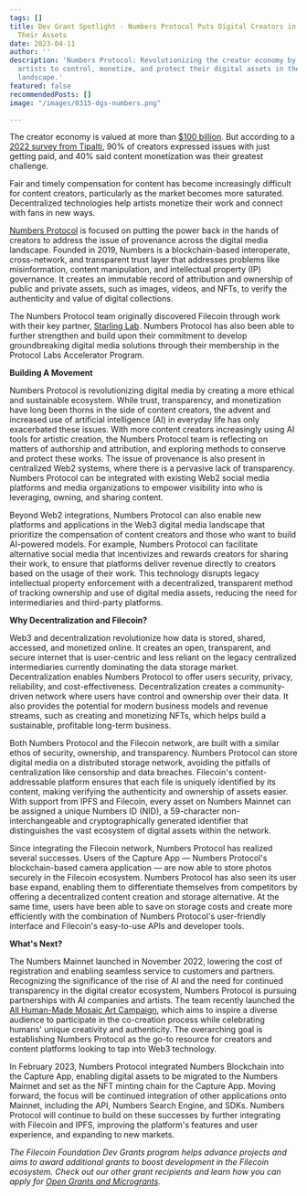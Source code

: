 ```yaml
---
tags: []
title: Dev Grant Spotlight - Numbers Protocol Puts Digital Creators in Control of
  Their Assets
date: 2023-04-11
author: ''
description: 'Numbers Protocol: Revolutionizing the creator economy by empowering
  artists to control, monetize, and protect their digital assets in the Web2 and Web3
  landscape.'
featured: false
recommendedPosts: []
image: "/images/0315-dgs-numbers.png"

---
```

The creator economy is valued at more than [$100 billion](https://www.zippia.com/advice/creator-economy-statistics/#:\~:text=There%20are%20an%20estimated%2050,to%20be%20worth%20%24104.2%20billion.). But according to a [2022 survey from Tipalti](https://tipalti.com/tipalti-study-identifies-compensation-issues-as-threat-to-creator-economy-success/), 90% of creators expressed issues with just getting paid, and 40% said content monetization was their greatest challenge.

Fair and timely compensation for content has become increasingly difficult for content creators, particularly as the market becomes more saturated. Decentralized technologies help artists monetize their work and connect with fans in new ways.

[Numbers Protocol](https://www.numbersprotocol.io/) is focused on putting the power back in the hands of creators to address the issue of provenance across the digital media landscape. Founded in 2019, Numbers is a blockchain-based interoperate, cross-network, and transparent trust layer that addresses problems like misinformation, content manipulation, and intellectual property (IP) governance. It creates an immutable record of attribution and ownership of public and private assets, such as images, videos, and NFTs, to verify the authenticity and value of digital collections.

The Numbers Protocol team originally discovered Filecoin through work with their key partner, [Starling Lab](https://www.starlinglab.org/). Numbers Protocol has also been able to further strengthen and build upon their commitment to develop groundbreaking digital media solutions through their membership in the Protocol Labs Accelerator Program.

**Building A Movement**

Numbers Protocol is revolutionizing digital media by creating a more ethical and sustainable ecosystem. While trust, transparency, and monetization have long been thorns in the side of content creators, the advent and increased use of artificial intelligence (AI) in everyday life has only exacerbated these issues. With more content creators increasingly using AI tools for artistic creation, the Numbers Protocol team is reflecting on matters of authorship and attribution, and exploring methods to conserve and protect these works. The issue of provenance is also present in centralized Web2 systems, where there is a pervasive lack of transparency. Numbers Protocol can be integrated with existing Web2 social media platforms and media organizations to empower visibility into who is leveraging, owning, and sharing content.

Beyond Web2 integrations, Numbers Protocol can also enable new platforms and applications in the Web3 digital media landscape that prioritize the compensation of content creators and those who want to build AI-powered models. For example, Numbers Protocol can facilitate alternative social media that incentivizes and rewards creators for sharing their work, to ensure that platforms deliver revenue directly to creators based on the usage of their work. This technology disrupts legacy intellectual property enforcement with a decentralized, transparent method of tracking ownership and use of digital media assets, reducing the need for intermediaries and third-party platforms.

**Why Decentralization and Filecoin?**

Web3 and decentralization revolutionize how data is stored, shared, accessed, and monetized online. It creates an open, transparent, and secure internet that is user-centric and less reliant on the legacy centralized intermediaries currently dominating the data storage market. Decentralization enables Numbers Protocol to offer users security, privacy, reliability, and cost-effectiveness. Decentralization creates a community-driven network where users have control and ownership over their data. It also provides the potential for modern business models and revenue streams, such as creating and monetizing NFTs, which helps build a sustainable, profitable long-term business.

Both Numbers Protocol and the Filecoin network, are built with a similar ethos of security, ownership, and transparency. Numbers Protocol can store digital media on a distributed storage network, avoiding the pitfalls of centralization like censorship and data breaches. Filecoin's content-addressable platform ensures that each file is uniquely identified by its content, making verifying the authenticity and ownership of assets easier. With support from IPFS and Filecoin, every asset on Numbers Mainnet can be assigned a unique Numbers ID (NID), a 59-character non-interchangeable and cryptographically generated identifier that distinguishes the vast ecosystem of digital assets within the network.

Since integrating the Filecoin network, Numbers Protocol has realized several successes. Users of the Capture App — Numbers Protocol's blockchain-based camera application — are now able to store photos securely in the Filecoin ecosystem. Numbers Protocol has also seen its user base expand, enabling them to differentiate themselves from competitors by offering a decentralized content creation and storage alternative. At the same time, users have been able to save on storage costs and create more efficiently with the combination of Numbers Protocol's user-friendly interface and Filecoin's easy-to-use APIs and developer tools.

**What's Next?**

The Numbers Mainnet launched in November 2022, lowering the cost of registration and enabling seamless service to customers and partners. Recognizing the significance of the rise of AI and the need for continued transparency in the digital creator ecosystem, Numbers Protocol is pursuing partnerships with AI companies and artists. The team recently launched the [All Human-Made Mosaic Art Campaign](https://all-human-made.numbersprotocol.io/), which aims to inspire a diverse audience to participate in the co-creation process while celebrating humans' unique creativity and authenticity. The overarching goal is establishing Numbers Protocol as the go-to resource for creators and content platforms looking to tap into Web3 technology.

In February 2023, Numbers Protocol integrated Numbers Blockchain into the Capture App, enabling digital assets to be migrated to the Numbers Mainnet and set as the NFT minting chain for the Capture App. Moving forward, the focus will be continued integration of other applications onto Mainnet, including the API, Numbers Search Engine, and SDKs. Numbers Protocol will continue to build on these successes by further integrating with Filecoin and IPFS, improving the platform's features and user experience, and expanding to new markets.

_The Filecoin Foundation Dev Grants program helps advance projects and aims to award additional grants to boost development in the Filecoin ecosystem. Check out our other grant recipients and learn how you can apply for_ [_Open Grants and Microgrants_](https://fil.org/grants)_._